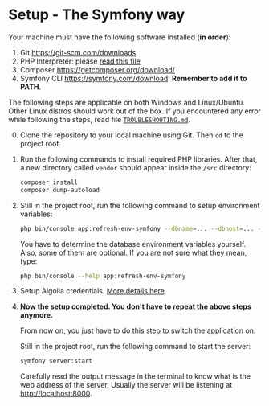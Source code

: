 # Setup - The Symfony way

Your machine must have the following software installed (**in order**):

1. Git <https://git-scm.com/downloads>
2. PHP Interpreter: please [read this file](./php-notes.md)
3. Composer <https://getcomposer.org/download/>
4. Symfony CLI <https://symfony.com/download>. **Remember to add it to PATH**.

The following steps are applicable on both Windows and Linux/Ubuntu. Other
Linux distros should work out of the box. If you encountered any error
while following the steps, read file [`TROUBLESHOOTING.md`](../TROUBLESHOOTING.md).

0. Clone the repository to your local machine using Git. Then `cd` to
   the project root.

1. Run the following commands to install required PHP libraries.
   After that, a new directory called `vendor` should appear inside
   the `/src` directory:

   ```sh
   composer install
   composer dump-autoload
   ```

2. Still in the project root, run the following command to setup
   environment variables:

   ```sh
   php bin/console app:refresh-env-symfony --dbname=... --dbhost=... --dbport=... --dbuser=... --dbpass=...
   ```

   You have to determine the database environment variables yourself.
   Also, some of them are optional. If you are not sure what they mean, type:

   ```sh
   php bin/console --help app:refresh-env-symfony
   ```

3. Setup Algolia credentials. [More details here](./algolia-notes.md).

4. **Now the setup completed. You don't have to repeat the above steps**
   **anymore.**

   From now on, you just have to do this step to switch the application on.

   Still in the project root, run the following command to start the server:

   ```sh
   symfony server:start
   ```

   Carefully read the output message in the terminal to know what is
   the web address of the server. Usually the server will be listening
   at <http://localhost:8000>.
